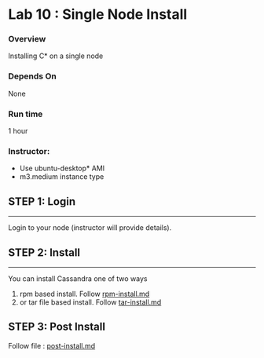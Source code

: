 <link rel='stylesheet' href='../assets/css/main.css'/>

 

Lab 10 : Single Node Install
====================

### Overview
Installing C* on a single node

### Depends On 
None

### Run time
1 hour

### Instructor:
- Use ubuntu-desktop* AMI
- m3.medium instance type

## STEP 1: Login
----------------------------
Login to your node (instructor will provide details).  

## STEP 2: Install
----------------------------
You can install Cassandra one of two ways
1. rpm based install. Follow [rpm-install.md](rpm-install.md)
2. or tar file based install.  Follow [tar-install.md](tar-install.md)


## STEP 3: Post Install
Follow file : [post-install.md](post-install.md)

